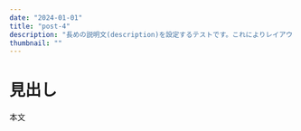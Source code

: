 ```yaml
---
date: "2024-01-01"
title: "post-4"
description: "長めの説明文(description)を設定するテストです。これによりレイアウトが崩れるかもしれません。"
thumbnail: ""
---
```


# 見出し

本文
